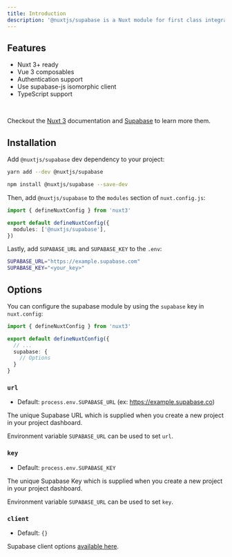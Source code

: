 ```yaml
---
title: Introduction
description: '@nuxtjs/supabase is a Nuxt module for first class integration with Supabase.'
---
```


## Features

<list>

- Nuxt 3+ ready
- Vue 3 composables
- Authentication support
- Use supabase-js isomorphic client
- TypeScript support

</list>
<br>

Checkout the [Nuxt 3](https://v3.nuxtjs.org) documentation and [Supabase](https://supabase.com) to learn more them.

## Installation

Add `@nuxtjs/supabase` dev dependency to your project:

<code-group>
  <code-block label="Yarn" active>

```bash
yarn add --dev @nuxtjs/supabase
```

  </code-block>
  <code-block label="NPM">

```bash
npm install @nuxtjs/supabase --save-dev
```

  </code-block>
</code-group>

Then, add `@nuxtjs/supabase` to the `modules` section of `nuxt.config.js`:

```ts [nuxt.config.ts]
import { defineNuxtConfig } from 'nuxt3'

export default defineNuxtConfig({
  modules: ['@nuxtjs/supabase'],
})
```

Lastly, add `SUPABASE_URL` and `SUPABASE_KEY` to the `.env`:

```bash [.env]
SUPABASE_URL="https://example.supabase.com"
SUPABASE_KEY="<your_key>"
```

## Options

You can configure the supabase module by using the `supabase` key in `nuxt.config`: 

```ts [nuxt.config.ts]
import { defineNuxtConfig } from 'nuxt3'

export default defineNuxtConfig({
  // ...
  supabase: {
    // Options
  }
}
```

### `url`

- Default: `process.env.SUPABASE_URL` (ex: https://example.supabase.co)

The unique Supabase URL which is supplied when you create a new project in your project dashboard.

Environment variable `SUPABASE_URL` can be used to set `url`.

### `key`

- Default: `process.env.SUPABASE_KEY`

The unique Supabase Key which is supplied when you create a new project in your project dashboard.

Environment variable `SUPABASE_URL` can be used to set `key`.

### `client`

- Default: `{}`

Supabase client options [available here](https://github.com/supabase/supabase-js/blob/master/src/lib/types.ts#L10).


